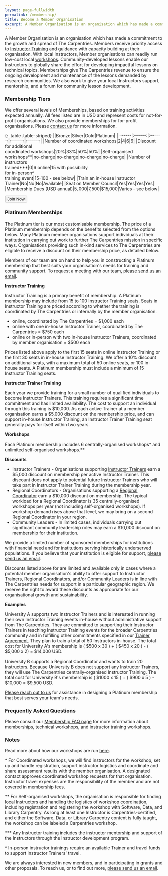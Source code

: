 ```yaml
---
layout: page-fullwidth
permalink: /membership/
title: Become a Member Organisation
excerpt: A Member Organisation is an organisation which has made a commitment to the growth and spread of The Carpentries
---
```


A Member Organisation is an organisation which has made a commitment to the growth and spread of The Carpentries. Members receive priority access to [Instructor Training](https://carpentries.github.io/instructor-training/) and guidance with capacity building at their organisation. With local Instructors, Member organisations can readily run low-cost local [workshops]((/workshops/)). Community-developed lessons enable our Instructors to globally share the effort for developing impactful lessons on technical topics. Memberships give The Carpentries revenue to ensure the ongoing development and maintenance of the lessons demanded by research communities. We also work to give your local Instructors support, mentorship, and a forum for community lesson development.

### Membership Tiers

We offer several levels of Memberships, based on training activities expected annually. All fees listed are in USD and represent costs for not-for-profit organisations. We also provide memberships for for-profit organisations. Please [contact us](mailto:membership@carpentries.org) for more information.

{: .table .table-striped}
||Bronze|Silver|Gold|Platinum|
| ------|:------:|:------:|:------:|:------:|
|Number of coordinated workshops|2|4|6|6|
|Discount for additional <br>coordinated workshops|20%|33%|50%|50%|
|Self-organised workshops**|no-charge|no-charge|no-charge|no-charge|
|Number of instructors <br>trained***|0|6 online|15 with possibility <br>for in-person^<br>training event|15-100 - see below|
|Train an in-house Instructor Trainer|No|No|No|Available|
|Seat on Member Council|Yes|Yes|Yes|Yes|
|Membership Dues (USD annual)|$5,000|$7,500|$15,000|Varies - see below|

<a href="https://carpentries.typeform.com/to/Hmfe6L">
  <button class="btn">
    Join Now
  </button>
</a>

### Platinum Memberships

The Platinum tier is our most customisable membership. The price of a Platinum membership 
depends on the benefits selected from the options below. Many Platinum member organisations support individuals
at their institution in carrying out work to further The Carpentries mission in specific
ways. Organisations providing such in-kind services to The Carpentries are eligible
to receive a discount on their membership price, as detailed below.

Members of our team are on hand to help you in constructing a Platinum membership that
best suits your organisation's needs for training and community
support. To request a meeting with our team, [please send us an email](mailto:memberships@carpentries.org).

<strong>Instructor Training</strong>  

Instructor Training is a primary benefit of membership. A Platinum membership may
include from 15 to 100 Instructor Training seats. Seats in Instructor Training are priced according to 
whether the training is coordinated by The Carpentries or internally by the member organisation. 
  * online, coordinated by The Carpentries = $1,000 each
  * online with one in-house Instructor Trainer, coordinated by The Carpentries = $750 each
  * online or in-person with two in-house Instructor Trainers, coordinated by member organisation = $500 each

Prices listed above apply to the first 15 seats in online Instructor Training or the first 30 seats in in-house Instructor Training.
We offer a 10% discount on additional seats, with a maximum total of 50 online seats, or 100 in-house seats. A Platinum membership 
must include a minimum of 15 Instructor Training seats. 

<strong>Instructor Trainer Training</strong>

Each year we provide training for a small number of qualified individuals to become Instructor Trainers. This training requires a significant time 
commitment and has limited availability. The cost to support an individual through this training is $10,000. As each active Trainer at a member organisation
earns a $5,000 discount on the membership price, and can support in-house Instructor Training, an Instructor Trainer Training seat
generally pays for itself within two years. 

<strong>Workshops</strong>

Each Platinum membership includes 6 centrally-organised workshops\* and unlimited self-organised workshops.\*\* 

<strong>Discounts</strong>

* Instructor Trainers - Organisations supporting [Instructor Trainers](https://docs.carpentries.org/topic_folders/instructor_training/duties_agreement.html) earn a $5,000 discount on membership per active Instructor Trainer. This discount does not apply to potential future Instructor Trainers who will take part in Instructor Trainer Training during the membership year.
* Regional Coordinators - Organisations supporting a [Regional Coordinator](https://docs.carpentries.org/topic_folders/regional_communities/regional_coordinators.html) earn a $10,000 discount on membership. The typical workload for a Regional Coordinator is 35 centrally-organised workshops per year (not including self-organised workshops). If workshop demand rises above that level, we may bring on a second Regional Coordinator in your region.
* Community Leaders - In limited cases, individuals carrying out significant community leadership roles may earn a $10,000 discount on membership for their institution. 

We provide a limited number of sponsored memberships for institutions with financial need and for institutions serving historically underserved populations. 
If you believe that your institution is eligible for support, [please send us an email](mailto:memberships@carpentries.org).

Discounts listed above for are limited and available only in cases where a potential member organisation's 
ability to offer support to Instructor Trainers, Regional Coordinators, and/or Community Leaders is in line with The Carpentries
needs for support in a particular geographic region. We reserve the right to award these discounts as appropriate for our
organisational growth and sustainability.

<strong>Examples</strong>

University A supports two Instructor Trainers and is interested in running their own Instructor Training events in-house without administrative support
from The Carpentries. They are committed to supporting their Instructor Trainers in teaching Instructor Training events for the broader 
Carpentries community and in fulfilling other commitments specified in our [Trainer Agreement](https://docs.carpentries.org/topic_folders/instructor_training/duties_agreement.html). 
They plan to train a total of 50 Instructors in-house. The 
total cost for University A's membership is ( $500 x 30 ) + ( $450 x 20 ) - ( $5,000 x 2) = $14,000 USD.

University B supports a Regional Coordinator and wants to train 20 Instructors. Because University B does not support any Instructor Trainers, 
they will use The Carpentries centrally-organised Instructor Training. The total cost for University B's membership is ( $1000 x 15 ) + ( $900 x 5 ) -
$10,000 = $9,500 USD. 

[Please reach out to us](mailto:memberships@carpentries.org) for assistance in designing a Platinum membership that best serves your team's needs. 

### Frequently Asked Questions

Please consult our [Membership FAQ page](/member_faq) for more information about memberships, technical workshops, and instructor training workshops.


### Notes

Read more about how our workshops are run [here](/workshops/).

\* For Coordinated workshops, we will find instructors for the workshop, set up and handle registration, support instructor logistics and coordinate and share assessment results with the member organisation. A designated contact approves coordinated workshop requests for that organisation. Instructor travel expenses are the responsibility of the member and are not covered in membership fees.

\*\* For Self-organised workshops, the organisation is responsible for finding local Instructors and handling the logistics of workshop coordination, including registration and registering the workshop with Software, Data, and Library Carpentry. As long at least one Instructor is Carpentries-certified, and either the Software, Data, or Library Carpentry content is fully taught, the workshop can be labeled a Carpentries workshop.

\*\*\* Any Instructor training includes the instructor mentorship and support of the Instructors through the Instructor development program.

^ In-person instructor trainings require an available Trainer and travel funds to support Instructor Trainers' travel.

We are always interested in new members, and in participating in grants and other proposals. To reach us, or to
find out more, [please send us an email](mailto:memberships@carpentries.org).
